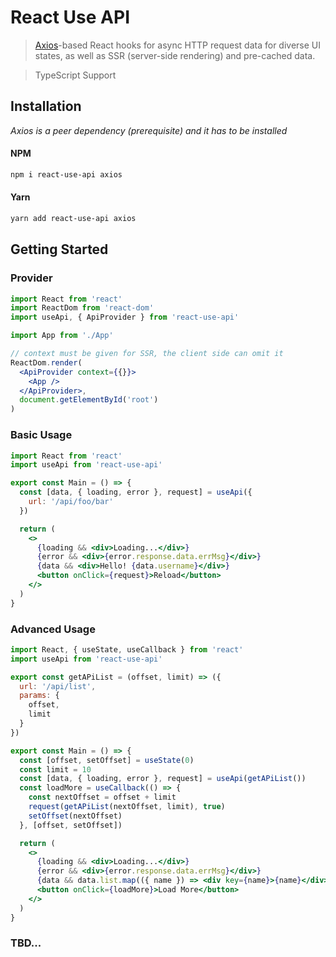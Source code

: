 # React Use API

> [Axios](https://github.com/axios/axios)-based React hooks for async HTTP request data for diverse UI states, as well as SSR (server-side rendering) and pre-cached data.

> TypeScript Support

## Installation

_Axios is a peer dependency (prerequisite) and it has to be installed_

#### NPM

```sh
npm i react-use-api axios
```

#### Yarn

```sh
yarn add react-use-api axios
```

## Getting Started

### Provider

```jsx
import React from 'react'
import ReactDom from 'react-dom'
import useApi, { ApiProvider } from 'react-use-api'

import App from './App'

// context must be given for SSR, the client side can omit it
ReactDom.render(
  <ApiProvider context={{}}>
    <App />
  </ApiProvider>,
  document.getElementById('root')
)
```

### Basic Usage

```jsx
import React from 'react'
import useApi from 'react-use-api'

export const Main = () => {
  const [data, { loading, error }, request] = useApi({
    url: '/api/foo/bar'
  })

  return (
    <>
      {loading && <div>Loading...</div>}
      {error && <div>{error.response.data.errMsg}</div>}
      {data && <div>Hello! {data.username}</div>}
      <button onClick={request}>Reload</button>
    </>
  )
}
```

### Advanced Usage

```jsx
import React, { useState, useCallback } from 'react'
import useApi from 'react-use-api'

export const getAPiList = (offset, limit) => ({
  url: '/api/list',
  params: {
    offset,
    limit
  }
})

export const Main = () => {
  const [offset, setOffset] = useState(0)
  const limit = 10
  const [data, { loading, error }, request] = useApi(getAPiList())
  const loadMore = useCallback(() => {
    const nextOffset = offset + limit
    request(getAPiList(nextOffset, limit), true)
    setOffset(nextOffset)
  }, [offset, setOffset])

  return (
    <>
      {loading && <div>Loading...</div>}
      {error && <div>{error.response.data.errMsg}</div>}
      {data && data.list.map(({ name }) => <div key={name}>{name}</div>)}
      <button onClick={loadMore}>Load More</button>
    </>
  )
}
```

### TBD...
